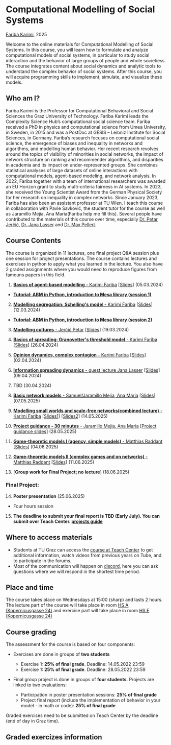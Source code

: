 # Computational Modelling of Social Systems
[Fariba Karimi](https://networkinequality.com/), 2025

Welcome to the online materials for Computational Modelling of Social Systems. In this course, you will learn how to formulate and analyze computational models of social systems, in particular to study social interaction and the behavior of large groups of people and whole societiess. The course integrates content about social dynamics and analytic tools to understand the complex behavior of social systems. After this course, you will acquire programming skills to implement, simulate, and visualize these models.

## Who am I?

Fariba Karimi is the Professor for Computational Behavioral and Social Sciences the Graz University of Technology. Fariba Karimi leads the Complexity Science Hub’s computational social science team. Fariba received a PhD in physics and computational science from Umea University, in Sweden, in 2015 and was a PostDoc at GESIS – Leibniz Institute for Social Sciences, in Germany. Fariba’s research focuses on computational social science, the emergence of biases and inequality in networks and algorithms, and modelling human behavior. Her recent research revolves around the topics of visibility of minorities in social networks, the impact of network structure on ranking and recommender algorithms, and disparities in academia and its impact on under-represented groups. She combines statistical analyses of large datasets of online interactions with computational models, agent-based modeling, and network analysis. In 2022, Fariba together with a team of international researchers was awarded an EU Horizon grant to study multi-criteria fairness in AI systems. In 2023, she received the Young Scientist Award from the German Physical Society for her research on inequality in complex networks. Since January 2023, Fariba has also been an assistant professor at TU Wien. I teach this course in collaboration with Pavle Savković, the student tutor for the course as well as Jaramillo Mejia, Ana Maria(Fariba help me fill this). Several people have contributed to the materials of this course over time, especially [Dr. Petar Jerčić](http://www.petarjercic.com/), [Dr. Jana Lasser](https://janalasser.at/) and [Dr. Max Pellert](https://mpellert.at/).

## Course Contents
The course is organized in 11 lectures, one final project Q&A session plus one session for project presentations. The course contains lectures and exercises in python to apply what you learned in the lecture. You also have 2 graded assignments where you would need to reproduce figures from famouns papers in this field.

1. [**Basics of agent-based modelling** - Karimi Fariba]() [[Slides]]()  (05.03.2024)
- [**Tutorial: ABM in Python, introduction to Mesa library (session 1)**]()

2. [**Modelling segregation: Schelling's mode**l - Karimi Fariba]() [[Slides]]() (12.03.2024)
- [**Tutorial: ABM in Python, introduction to Mesa library (session 2)**]()

3. [**Modelling cultures** - Jerčić Petar]() [[Slides]]() (19.03.2024)

4. [**Basics of spreading: Granovetter's threshold model** - Karimi Fariba]() [[Slides]]()  (26.04.2024)

5. [**Opinion dynamics, complex contagion** - Karimi Fariba]() [[Slides]]()  (02.04.2024)

6. [**Information spreading dynamics** - guest lecture Jana Lasser]() [[Slides]]()  (09.04.2024) 

7. TBD (30.04.2024) 

8. [**Basic network models** - Samuel/Jaramillo Mejia, Ana Maria]() [[Slides]]()  (07.05.2025)

9. [**Modelling small worlds and scale-free networks(combined lecture)** - Karimi Fariba]() [[Slides1]]() [[Slides2]]() (14.05.2025)  

10. [**Project guidance - 30 minutes** - Jaramillo Mejia, Ana Maria]() [[Project guidance slides]]()  (28.05.2025)

11. [**Game-theoretic models I (agency, simple models)** - Matthias Raddant]()  [[Slides]]()  (04.06.2025)

12. [**Game-theoretic models II (complex games and on networks)** - Matthias Raddant]()  [[Slides]]()  (11.06.2025)

13. [**Group work for Final Project; no lecture**] (18.06.2025)

### Final Project:

14. **Poster presentation** (25.06.2025)
- Four hours session

15. **The deadline to submit your final report is TBD (Early July). You can submit over Teach Center. [projects guide]()**

## Where to access materials

- Students at TU Graz can access the [course at Teach Center](https://tc.tugraz.at/main/course/view.php?id=4384) to get additional information, watch videos from previous years on Tube, and to participate in the forums.
- Most of the communication will happen on [discord](https://discord.gg/9rYVEvzqNe), here you can ask questions where we will respond in the shortest time period.

## Place and time

The course takes place on Wednesdays at 15:00 (sharp) and lasts 2 hours. The lecture part of the course will take place in room [HS A (Kopernicusgasse 24)](https://online.tugraz.at/tug_online/ee/ui/ca2/app/desktop/#/pl/ui/$ctx/ris.einzelRaum?raumKey=4010) and exercise part will take place in room [HS E (Kopernicusgasse 24)](https://online.tugraz.at/tug_online/ee/ui/ca2/app/desktop/#/pl/ui/$ctx/ris.einzelRaum?raumKey=3998)

## Course grading

The assessment for the course is based on four components:

- Exercises are done in groups of **two students**
  - Exercise 1: **25% of final grade**. Deadline: 14.05.2022 23:59
  - Exercise 1: **25% of final grade**. Deadline: 28.05.2022 23:59
  
- Final group project is done in groups of **four students**. Projects are linked to two evaluations:
  - Participation in poster presentation sessions: **25% of final grade**
  - Project final report (include the implementation of behavior in your model - in math or code): **25% of final grade**

Graded exercises need to be submitted on Teach Center by the deadline (end of day in Graz time). 

## Graded exercizes information

